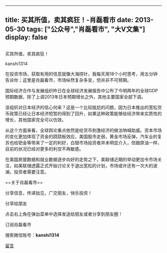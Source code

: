 
---
title:  买其所值，卖其疯狂！-肖磊看市
date: 2013-05-30
tags: ["公众号","肖磊看市", "大V文集"]
display: false
---


## 



买其所值，卖其疯狂！




kanshi1314




在投资市场，获取有用的信息就像大海捞针，我每天用18个小时思考，用五分钟告诉你；这里是肖磊看市，市场纵然复杂多变，但并非不可预期。


 

国际经济合作与发展组织昨日在全球经济发展报告中公布了今明两年的全球GDP预期数据，除了上调2013年日本预期增长之外，其他主要国家全部下调。

该组织对日本经济的信心何来？这是一个比较尴尬的问题，因为日本推出的宽松货币政策已经让日本经济短暂的得到了回升，如果这种政策能够给经济带来实质性的增长，其他国家完全可以仿效。

从这个方面来看，全球舆论重点依然是给货币刺激经济的做法呐喊助威。资本市场的变化更加体现了资金的跷跷板效应，美国股市走弱，黄金市场反弹，汽车业的复苏也给钯金等带来了一定的利好，白银市场投资者并未明显介入，但跟原油一样，目前的状况已经对更多的利空不再敏感。

在美国房屋数据和就业数据逐步向好的走势之下，美联储近期的举动更加令市场关注，如美联储透露正式开始讨论关于退出宽松的计划，市场或许还有一次大的波澜，投资者需要注意。

 

 

 

 

 

 

 

 

 

 

 

 

==关于肖磊看市== 

分享信息，传递拙见，广交朋友，快乐投资！

 

分享给朋友

点击右上角在弹出菜单中选择发送给朋友或者分享到朋友圈！　

 

订阅肖磊看市

搜索微信账号：**kanshi1314**

 









[留言](javascript:;)


